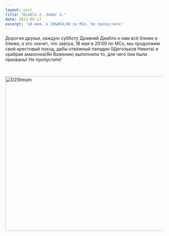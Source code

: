 ```yaml
---
layout: post
title: "Diablo 2. Забег 3."
date: 2013-05-17
excerpt: '18 мая, в 20&#58;00 по МСк. Не пропустите!'
---
```


Дорогие друзья, каждую субботу Древний Диабло к нам всё ближе и ближе, а это значит, что завтра, 18 мая в 20:00 по МСк, мы продолжим свой крестовый поход, дабы отважный паладин (Щегольков Никита) и храбрая амазонка(Ян Важенин) выполнили то, для чего они были призваны! Не пропустите!

&nbsp;

<a href="http://gamersoul.ru/wp-content/uploads/2013/05/D2Stream.jpg"><img class="wp-image-2280 aligncenter" alt="D2Stream" src="http://gamersoul.ru/wp-content/uploads/2013/05/D2Stream.jpg" width="614" height="491" /></a>